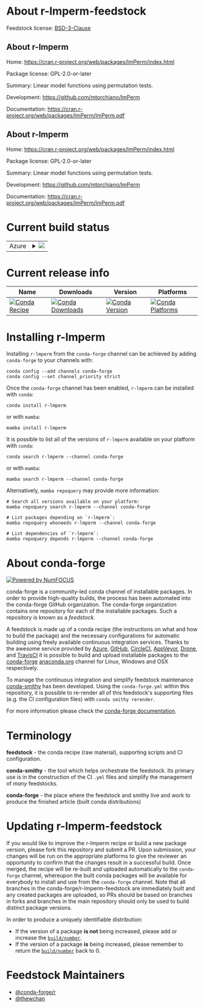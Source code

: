 About r-lmperm-feedstock
========================

Feedstock license: [BSD-3-Clause](https://github.com/conda-forge/r-lmperm-feedstock/blob/main/LICENSE.txt)


About r-lmperm
--------------

Home: https://cran.r-project.org/web/packages/lmPerm/index.html

Package license: GPL-2.0-or-later

Summary: Linear model functions using permutation tests.

Development: https://github.com/mtorchiano/lmPerm

Documentation: https://cran.r-project.org/web/packages/lmPerm/lmPerm.pdf

About r-lmperm
--------------

Home: https://cran.r-project.org/web/packages/lmPerm/index.html

Package license: GPL-2.0-or-later

Summary: Linear model functions using permutation tests.

Development: https://github.com/mtorchiano/lmPerm

Documentation: https://cran.r-project.org/web/packages/lmPerm/lmPerm.pdf

Current build status
====================


<table>
    
  <tr>
    <td>Azure</td>
    <td>
      <details>
        <summary>
          <a href="https://dev.azure.com/conda-forge/feedstock-builds/_build/latest?definitionId=17242&branchName=main">
            <img src="https://dev.azure.com/conda-forge/feedstock-builds/_apis/build/status/r-lmperm-feedstock?branchName=main">
          </a>
        </summary>
        <table>
          <thead><tr><th>Variant</th><th>Status</th></tr></thead>
          <tbody><tr>
              <td>linux_64_r_base4.3</td>
              <td>
                <a href="https://dev.azure.com/conda-forge/feedstock-builds/_build/latest?definitionId=17242&branchName=main">
                  <img src="https://dev.azure.com/conda-forge/feedstock-builds/_apis/build/status/r-lmperm-feedstock?branchName=main&jobName=linux&configuration=linux%20linux_64_r_base4.3" alt="variant">
                </a>
              </td>
            </tr><tr>
              <td>linux_64_r_base4.4</td>
              <td>
                <a href="https://dev.azure.com/conda-forge/feedstock-builds/_build/latest?definitionId=17242&branchName=main">
                  <img src="https://dev.azure.com/conda-forge/feedstock-builds/_apis/build/status/r-lmperm-feedstock?branchName=main&jobName=linux&configuration=linux%20linux_64_r_base4.4" alt="variant">
                </a>
              </td>
            </tr><tr>
              <td>osx_64_r_base4.3</td>
              <td>
                <a href="https://dev.azure.com/conda-forge/feedstock-builds/_build/latest?definitionId=17242&branchName=main">
                  <img src="https://dev.azure.com/conda-forge/feedstock-builds/_apis/build/status/r-lmperm-feedstock?branchName=main&jobName=osx&configuration=osx%20osx_64_r_base4.3" alt="variant">
                </a>
              </td>
            </tr><tr>
              <td>osx_64_r_base4.4</td>
              <td>
                <a href="https://dev.azure.com/conda-forge/feedstock-builds/_build/latest?definitionId=17242&branchName=main">
                  <img src="https://dev.azure.com/conda-forge/feedstock-builds/_apis/build/status/r-lmperm-feedstock?branchName=main&jobName=osx&configuration=osx%20osx_64_r_base4.4" alt="variant">
                </a>
              </td>
            </tr><tr>
              <td>win_64_r_base4.3</td>
              <td>
                <a href="https://dev.azure.com/conda-forge/feedstock-builds/_build/latest?definitionId=17242&branchName=main">
                  <img src="https://dev.azure.com/conda-forge/feedstock-builds/_apis/build/status/r-lmperm-feedstock?branchName=main&jobName=win&configuration=win%20win_64_r_base4.3" alt="variant">
                </a>
              </td>
            </tr><tr>
              <td>win_64_r_base4.4</td>
              <td>
                <a href="https://dev.azure.com/conda-forge/feedstock-builds/_build/latest?definitionId=17242&branchName=main">
                  <img src="https://dev.azure.com/conda-forge/feedstock-builds/_apis/build/status/r-lmperm-feedstock?branchName=main&jobName=win&configuration=win%20win_64_r_base4.4" alt="variant">
                </a>
              </td>
            </tr>
          </tbody>
        </table>
      </details>
    </td>
  </tr>
</table>

Current release info
====================

| Name | Downloads | Version | Platforms |
| --- | --- | --- | --- |
| [![Conda Recipe](https://img.shields.io/badge/recipe-r--lmperm-green.svg)](https://anaconda.org/conda-forge/r-lmperm) | [![Conda Downloads](https://img.shields.io/conda/dn/conda-forge/r-lmperm.svg)](https://anaconda.org/conda-forge/r-lmperm) | [![Conda Version](https://img.shields.io/conda/vn/conda-forge/r-lmperm.svg)](https://anaconda.org/conda-forge/r-lmperm) | [![Conda Platforms](https://img.shields.io/conda/pn/conda-forge/r-lmperm.svg)](https://anaconda.org/conda-forge/r-lmperm) |

Installing r-lmperm
===================

Installing `r-lmperm` from the `conda-forge` channel can be achieved by adding `conda-forge` to your channels with:

```
conda config --add channels conda-forge
conda config --set channel_priority strict
```

Once the `conda-forge` channel has been enabled, `r-lmperm` can be installed with `conda`:

```
conda install r-lmperm
```

or with `mamba`:

```
mamba install r-lmperm
```

It is possible to list all of the versions of `r-lmperm` available on your platform with `conda`:

```
conda search r-lmperm --channel conda-forge
```

or with `mamba`:

```
mamba search r-lmperm --channel conda-forge
```

Alternatively, `mamba repoquery` may provide more information:

```
# Search all versions available on your platform:
mamba repoquery search r-lmperm --channel conda-forge

# List packages depending on `r-lmperm`:
mamba repoquery whoneeds r-lmperm --channel conda-forge

# List dependencies of `r-lmperm`:
mamba repoquery depends r-lmperm --channel conda-forge
```


About conda-forge
=================

[![Powered by
NumFOCUS](https://img.shields.io/badge/powered%20by-NumFOCUS-orange.svg?style=flat&colorA=E1523D&colorB=007D8A)](https://numfocus.org)

conda-forge is a community-led conda channel of installable packages.
In order to provide high-quality builds, the process has been automated into the
conda-forge GitHub organization. The conda-forge organization contains one repository
for each of the installable packages. Such a repository is known as a *feedstock*.

A feedstock is made up of a conda recipe (the instructions on what and how to build
the package) and the necessary configurations for automatic building using freely
available continuous integration services. Thanks to the awesome service provided by
[Azure](https://azure.microsoft.com/en-us/services/devops/), [GitHub](https://github.com/),
[CircleCI](https://circleci.com/), [AppVeyor](https://www.appveyor.com/),
[Drone](https://cloud.drone.io/welcome), and [TravisCI](https://travis-ci.com/)
it is possible to build and upload installable packages to the
[conda-forge](https://anaconda.org/conda-forge) [anaconda.org](https://anaconda.org/)
channel for Linux, Windows and OSX respectively.

To manage the continuous integration and simplify feedstock maintenance
[conda-smithy](https://github.com/conda-forge/conda-smithy) has been developed.
Using the ``conda-forge.yml`` within this repository, it is possible to re-render all of
this feedstock's supporting files (e.g. the CI configuration files) with ``conda smithy rerender``.

For more information please check the [conda-forge documentation](https://conda-forge.org/docs/).

Terminology
===========

**feedstock** - the conda recipe (raw material), supporting scripts and CI configuration.

**conda-smithy** - the tool which helps orchestrate the feedstock.
                   Its primary use is in the construction of the CI ``.yml`` files
                   and simplify the management of *many* feedstocks.

**conda-forge** - the place where the feedstock and smithy live and work to
                  produce the finished article (built conda distributions)


Updating r-lmperm-feedstock
===========================

If you would like to improve the r-lmperm recipe or build a new
package version, please fork this repository and submit a PR. Upon submission,
your changes will be run on the appropriate platforms to give the reviewer an
opportunity to confirm that the changes result in a successful build. Once
merged, the recipe will be re-built and uploaded automatically to the
`conda-forge` channel, whereupon the built conda packages will be available for
everybody to install and use from the `conda-forge` channel.
Note that all branches in the conda-forge/r-lmperm-feedstock are
immediately built and any created packages are uploaded, so PRs should be based
on branches in forks and branches in the main repository should only be used to
build distinct package versions.

In order to produce a uniquely identifiable distribution:
 * If the version of a package **is not** being increased, please add or increase
   the [``build/number``](https://docs.conda.io/projects/conda-build/en/latest/resources/define-metadata.html#build-number-and-string).
 * If the version of a package **is** being increased, please remember to return
   the [``build/number``](https://docs.conda.io/projects/conda-build/en/latest/resources/define-metadata.html#build-number-and-string)
   back to 0.

Feedstock Maintainers
=====================

* [@conda-forge/r](https://github.com/orgs/conda-forge/teams/r/)
* [@thewchan](https://github.com/thewchan/)

